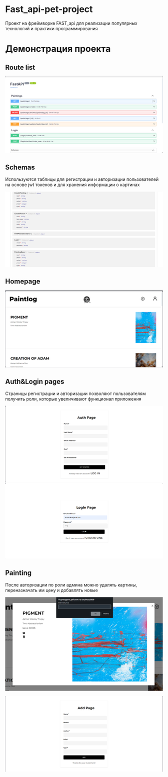 # Fast_api-pet-project
Проект на фреймворке FAST_api для реализации популярных технологий и практики программирования
# Демонстрация проекта

## Route list
![](/project_imgs/routes.png)

## Schemas
Используются таблицы для регистрации и авторизации пользователей на основе jwt токенов и для хранения информации о картинах 

![](/project_imgs/Schemas.png)

## Homepage
![](/project_imgs/homepage.png)

## Auth&Login pages
Страницы регистрации и авторизации позволяют пользователям получить роли, которые увеличивают функционал приложения

![](/project_imgs/auth_page.png)
![](/project_imgs/login_page.png)

## Painting
После авторизации по роли админа можно удалять картины, переназначать им цену и добавлять новые

![](/project_imgs/price.png)

![](/project_imgs/new_painting.png)